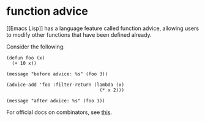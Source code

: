 # function advice

[[Emacs Lisp]] has a language feature called function advice, allowing users to modify other functions that have been defined already.

Consider the following:

```emacs-lisp
(defun foo (x)
  (+ 10 x))

(message "before advice: %s" (foo 3))

(advice-add 'foo :filter-return (lambda (x)
                                  (* x 2)))

(message "after advice: %s" (foo 3))
```

For official docs on combinators, see [this](https://www.gnu.org/software/emacs/manual/html_node/elisp/Advice-Combinators.html).
